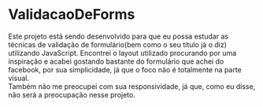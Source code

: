 # ValidacaoDeForms
Este projeto está sendo desenvolvido para que eu possa estudar as técnicas de validação de formulário(bem como o seu título já o diz) utilizando JavaScript. 
Encontrei o layout utilizado procurando por uma inspiração e acabei gostando bastante do formulário que achei do facebook, por sua simplicidade, já que o foco não é totalmente na parte visual.<br/>
Também não me preocupei com sua responsividade, já que, como eu disse, não será a preocupação nesse projeto.
